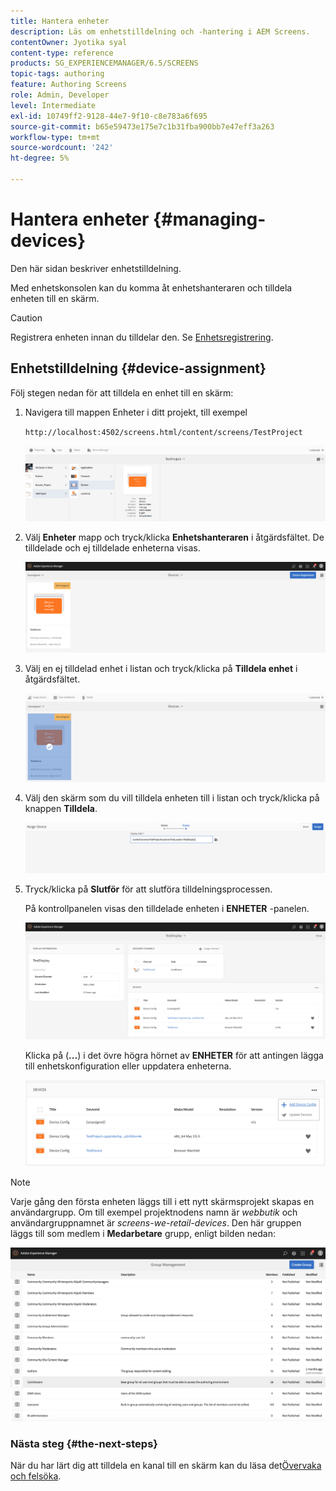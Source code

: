 ```yaml
---
title: Hantera enheter
description: Läs om enhetstilldelning och -hantering i AEM Screens.
contentOwner: Jyotika syal
content-type: reference
products: SG_EXPERIENCEMANAGER/6.5/SCREENS
topic-tags: authoring
feature: Authoring Screens
role: Admin, Developer
level: Intermediate
exl-id: 10749ff2-9128-44e7-9f10-c8e783a6f695
source-git-commit: b65e59473e175e7c1b31fba900bb7e47eff3a263
workflow-type: tm+mt
source-wordcount: '242'
ht-degree: 5%

---
```


# Hantera enheter {#managing-devices}

Den här sidan beskriver enhetstilldelning.

Med enhetskonsolen kan du komma åt enhetshanteraren och tilldela enheten till en skärm.

>[!CAUTION]
>
>Registrera enheten innan du tilldelar den. Se [Enhetsregistrering](device-registration.md).

## Enhetstilldelning {#device-assignment}

Följ stegen nedan för att tilldela en enhet till en skärm:

1. Navigera till mappen Enheter i ditt projekt, till exempel

   `http://localhost:4502/screens.html/content/screens/TestProject`

   ![chlimage_1-32](assets/chlimage_1-32.png)

1. Välj **Enheter** mapp och tryck/klicka **Enhetshanteraren** i åtgärdsfältet. De tilldelade och ej tilldelade enheterna visas.

   ![chlimage_1-33](assets/chlimage_1-33.png)

1. Välj en ej tilldelad enhet i listan och tryck/klicka på **Tilldela enhet** i åtgärdsfältet.

   ![chlimage_1-34](assets/chlimage_1-34.png)

1. Välj den skärm som du vill tilldela enheten till i listan och tryck/klicka på knappen **Tilldela**.

   ![chlimage_1-35](assets/chlimage_1-35.png)

1. Tryck/klicka på **Slutför** för att slutföra tilldelningsprocessen.


   På kontrollpanelen visas den tilldelade enheten i **ENHETER** -panelen.

   ![chlimage_1-37](assets/chlimage_1-37.png)

   Klicka på (**...**) i det övre högra hörnet av **ENHETER** för att antingen lägga till enhetskonfiguration eller uppdatera enheterna.

   ![chlimage_1-38](assets/chlimage_1-38.png)

>[!NOTE]
>
>Varje gång den första enheten läggs till i ett nytt skärmsprojekt skapas en användargrupp.
>Om till exempel projektnodens namn är *webbutik* och användargruppnamnet är *screens-we-retail-devices*.
>Den här gruppen läggs till som medlem i **Medarbetare** grupp, enligt bilden nedan:

![chlimage_1-39](assets/chlimage_1-39.png)

### Nästa steg {#the-next-steps}

När du har lärt dig att tilldela en kanal till en skärm kan du läsa det[Övervaka och felsöka](monitoring-screens.md).
